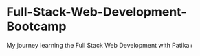 # Full-Stack-Web-Development-Bootcamp
My journey learning the Full Stack Web Development with Patika+
